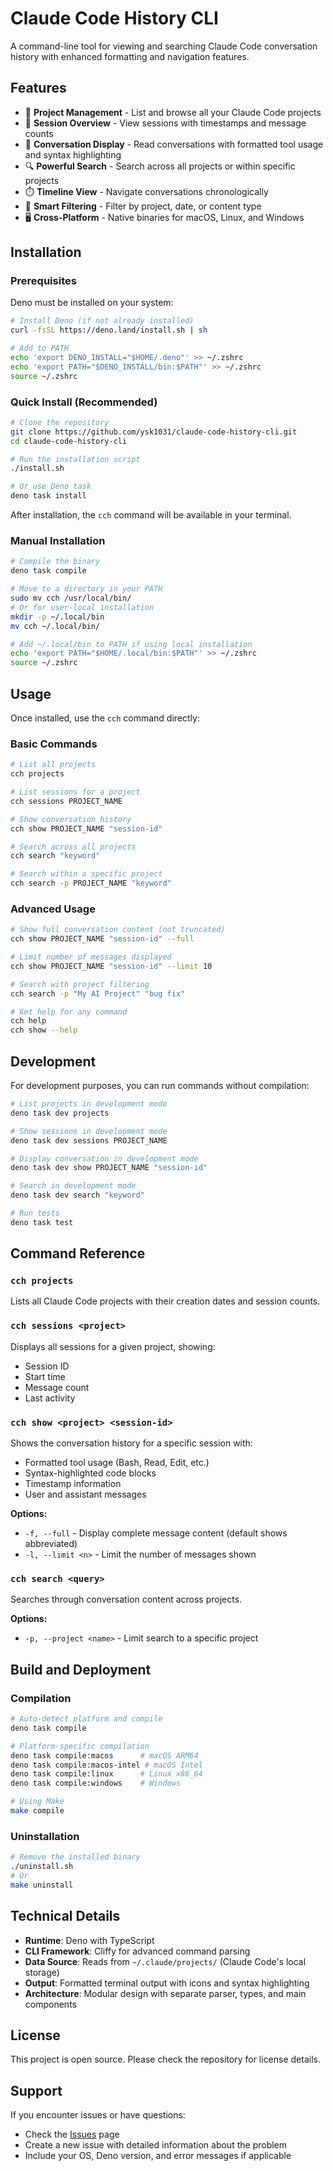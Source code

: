 # Claude Code History CLI

A command-line tool for viewing and searching Claude Code conversation history with enhanced formatting and navigation features.

## Features

- 📁 **Project Management** - List and browse all your Claude Code projects
- 📝 **Session Overview** - View sessions with timestamps and message counts
- 💬 **Conversation Display** - Read conversations with formatted tool usage and syntax highlighting
- 🔍 **Powerful Search** - Search across all projects or within specific projects
- ⏱️ **Timeline View** - Navigate conversations chronologically
- 🎯 **Smart Filtering** - Filter by project, date, or content type
- 🖥️ **Cross-Platform** - Native binaries for macOS, Linux, and Windows

## Installation

### Prerequisites

Deno must be installed on your system:

```bash
# Install Deno (if not already installed)
curl -fsSL https://deno.land/install.sh | sh

# Add to PATH
echo 'export DENO_INSTALL="$HOME/.deno"' >> ~/.zshrc
echo 'export PATH="$DENO_INSTALL/bin:$PATH"' >> ~/.zshrc
source ~/.zshrc
```

### Quick Install (Recommended)

```bash
# Clone the repository
git clone https://github.com/ysk1031/claude-code-history-cli.git
cd claude-code-history-cli

# Run the installation script
./install.sh

# Or use Deno task
deno task install
```

After installation, the `cch` command will be available in your terminal.

### Manual Installation

```bash
# Compile the binary
deno task compile

# Move to a directory in your PATH
sudo mv cch /usr/local/bin/
# Or for user-local installation
mkdir -p ~/.local/bin
mv cch ~/.local/bin/

# Add ~/.local/bin to PATH if using local installation
echo 'export PATH="$HOME/.local/bin:$PATH"' >> ~/.zshrc
source ~/.zshrc
```

## Usage

Once installed, use the `cch` command directly:

### Basic Commands

```bash
# List all projects
cch projects

# List sessions for a project
cch sessions PROJECT_NAME

# Show conversation history
cch show PROJECT_NAME "session-id"

# Search across all projects
cch search "keyword"

# Search within a specific project
cch search -p PROJECT_NAME "keyword"
```

### Advanced Usage

```bash
# Show full conversation content (not truncated)
cch show PROJECT_NAME "session-id" --full

# Limit number of messages displayed
cch show PROJECT_NAME "session-id" --limit 10

# Search with project filtering
cch search -p "My AI Project" "bug fix"

# Get help for any command
cch help
cch show --help
```

## Development

For development purposes, you can run commands without compilation:

```bash
# List projects in development mode
deno task dev projects

# Show sessions in development mode
deno task dev sessions PROJECT_NAME

# Display conversation in development mode
deno task dev show PROJECT_NAME "session-id"

# Search in development mode
deno task dev search "keyword"

# Run tests
deno task test
```

## Command Reference

### `cch projects`
Lists all Claude Code projects with their creation dates and session counts.

### `cch sessions <project>`
Displays all sessions for a given project, showing:
- Session ID
- Start time
- Message count
- Last activity

### `cch show <project> <session-id>`
Shows the conversation history for a specific session with:
- Formatted tool usage (Bash, Read, Edit, etc.)
- Syntax-highlighted code blocks
- Timestamp information
- User and assistant messages

**Options:**
- `-f, --full` - Display complete message content (default shows abbreviated)
- `-l, --limit <n>` - Limit the number of messages shown

### `cch search <query>`
Searches through conversation content across projects.

**Options:**
- `-p, --project <name>` - Limit search to a specific project

## Build and Deployment

### Compilation

```bash
# Auto-detect platform and compile
deno task compile

# Platform-specific compilation
deno task compile:macos      # macOS ARM64
deno task compile:macos-intel # macOS Intel
deno task compile:linux      # Linux x86_64
deno task compile:windows    # Windows

# Using Make
make compile
```

### Uninstallation

```bash
# Remove the installed binary
./uninstall.sh
# Or
make uninstall
```

## Technical Details

- **Runtime**: Deno with TypeScript
- **CLI Framework**: Cliffy for advanced command parsing
- **Data Source**: Reads from `~/.claude/projects/` (Claude Code's local storage)
- **Output**: Formatted terminal output with icons and syntax highlighting
- **Architecture**: Modular design with separate parser, types, and main components

## License

This project is open source. Please check the repository for license details.

## Support

If you encounter issues or have questions:
- Check the [Issues](https://github.com/ysk1031/claude-code-history-cli/issues) page
- Create a new issue with detailed information about the problem
- Include your OS, Deno version, and error messages if applicable